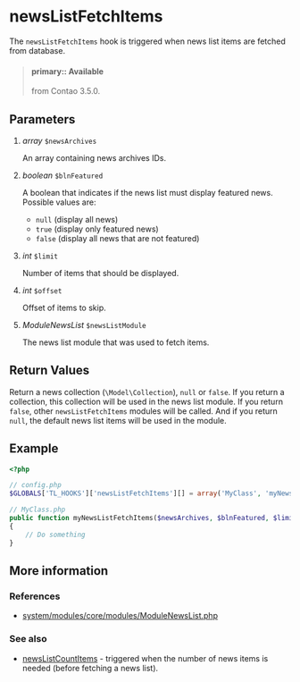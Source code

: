 # newsListFetchItems

The `newsListFetchItems` hook is triggered when news list items are fetched
from database.

> #### primary:: Available   
> from Contao 3.5.0.


## Parameters

1. *array* `$newsArchives`

    An array containing news archives IDs.

2. *boolean* `$blnFeatured`

    A boolean that indicates if the news list must display featured news.
    Possible values are:
    - `null` (display all news)
    - `true` (display only featured news)
    - `false` (display all news that are not featured)

3. *int* `$limit`

    Number of items that should be displayed.

4. *int* `$offset`

    Offset of items to skip.

5. *ModuleNewsList* `$newsListModule`

    The news list module that was used to fetch items.


## Return Values
Return a news collection (`\Model\Collection`), `null` or `false`. If you
return a collection, this collection will be used in the news list module. If
you return `false`, other `newsListFetchItems` modules will be called. And if
you return `null`, the default news list items will be used in the module.


## Example

```php
<?php

// config.php
$GLOBALS['TL_HOOKS']['newsListFetchItems'][] = array('MyClass', 'myNewsListFetchItems');

// MyClass.php
public function myNewsListFetchItems($newsArchives, $blnFeatured, $limit, $offset, \ModuleNewsList $newsListModule)
{
    // Do something
}
```


## More information


### References

- [system/modules/core/modules/ModuleNewsList.php](https://github.com/contao/core/blob/3.5.17/system/modules/news/modules/ModuleNewsList.php#L203)


### See also

- [newsListCountItems](newsListCountItems.md) - triggered when the number of
news items is needed (before fetching a news list).
